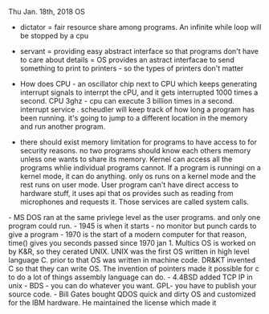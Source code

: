 Thu Jan. 18th, 2018 
OS
- dictator = fair resource share among programs. An infinite while loop will be stopped by a cpu
- servant = providing easy abstract interface so that programs don't have to care about details = OS provides an astract interfacae to send something to print to printers - so the types of printers don't matter

- How does CPU - an oscillator chip next to CPU which keeps generating interrupt signals to interrpt the cPU, and it gets interrupted 1000 times a second. CPU 3ghz - cpu can execute 3 billion times in a second. interrupt service . scheudler will keep track of how long a program has been running. it's going to jump to a different location in the memory and run another program. 
- there should exist memory limitation for programs to have access to for security reasons. no two programs should know each others memory unless one wants to share its memory. Kernel can access all the programs whlie individual programs cannot. If a program is runningi on a kernel mode, it can do anything. only os runs on a kernel mode and the rest runs on user mode. User program can't have direct access to hardware stuff, it uses api that os provides such as reading from microphones and requests it. Those services are called system calls. 

<History>
- MS DOS ran at the same privlege level as the user programs. and only one program could run. 
- 1945 is when it starts - no monitor but punch cards to give a program 
- 1970 is the start of a modern computer for that reason, time() gives you seconds passed since 1970 jan 1. Multics OS is worked on by K&R, so they cerated UNIX. UNIX was the first OS written in high level language C. prior to that OS was written in machine code. DR&KT invented C so that they can write OS. The invention of pointers made it possible for c to do a lot of things assembly language can do. 
- 4.4BSD added TCP IP in unix
- BDS - you can do whatever you want. GPL- you have to publish your source code. 
- Bill Gates bought QDOS quick and dirty OS and customized for the IBM hardware. He maintained the license which made it


